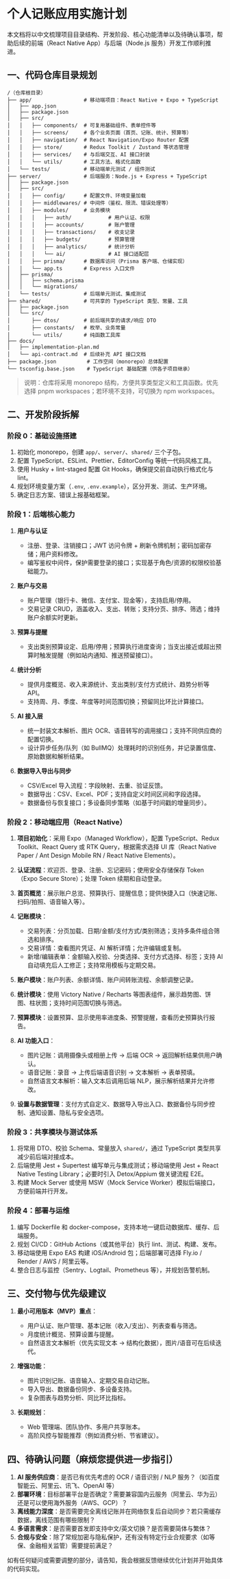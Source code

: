 # 个人记账应用实施计划

本文档将以中文梳理项目目录结构、开发阶段、核心功能清单以及待确认事项，帮助后续的前端（React Native App）与后端（Node.js 服务）开发工作顺利推进。

## 一、代码仓库目录规划

```
/（仓库根目录）
├── app/                 # 移动端项目：React Native + Expo + TypeScript
│   ├── app.json
│   ├── package.json
│   ├── src/
│   │   ├── components/  # 可复用基础组件、表单控件等
│   │   ├── screens/     # 各个业务页面（首页、记账、统计、预算等）
│   │   ├── navigation/  # React Navigation/Expo Router 配置
│   │   ├── store/       # Redux Toolkit / Zustand 等状态管理
│   │   ├── services/    # 与后端交互、AI 接口封装
│   │   └── utils/       # 工具方法、格式化函数
│   └── tests/           # 移动端单元测试 / 组件测试
├── server/              # 后端服务：Node.js + Express + TypeScript
│   ├── package.json
│   ├── src/
│   │   ├── config/      # 配置文件、环境变量加载
│   │   ├── middlewares/ # 中间件（鉴权、限流、错误处理等）
│   │   ├── modules/     # 业务模块
│   │   │   ├── auth/            # 用户认证、权限
│   │   │   ├── accounts/        # 账户管理
│   │   │   ├── transactions/    # 收支记录
│   │   │   ├── budgets/         # 预算管理
│   │   │   ├── analytics/       # 统计分析
│   │   │   └── ai/              # AI 接口适配层
│   │   ├── prisma/      # 数据库访问（Prisma 客户端、仓储实现）
│   │   └── app.ts       # Express 入口文件
│   ├── prisma/
│   │   ├── schema.prisma
│   │   └── migrations/
│   └── tests/           # 后端单元测试、集成测试
├── shared/              # 可共享的 TypeScript 类型、常量、工具
│   ├── package.json
│   └── src/
│       ├── dtos/        # 前后端共享的请求/响应 DTO
│       ├── constants/   # 枚举、业务常量
│       └── utils/       # 纯函数工具库
├── docs/
│   ├── implementation-plan.md
│   └── api-contract.md  # 后续补充 API 接口文档
├── package.json          # 工作空间（monorepo）总体配置
└── tsconfig.base.json    # TypeScript 基础配置（供各子项目继承）
```

> 说明：仓库将采用 monorepo 结构，方便共享类型定义和工具函数。优先选择 pnpm workspaces；若环境不支持，可切换为 npm workspaces。

## 二、开发阶段拆解

### 阶段 0：基础设施搭建

1. 初始化 monorepo，创建 `app/`、`server/`、`shared/` 三个子包。
2. 配置 TypeScript、ESLint、Prettier、EditorConfig 等统一代码风格工具。
3. 使用 Husky + lint-staged 配置 Git Hooks，确保提交前自动执行格式化与 lint。
4. 规划环境变量方案（`.env`, `.env.example`），区分开发、测试、生产环境。
5. 确定日志方案、错误上报基础框架。

### 阶段 1：后端核心能力

1. **用户与认证**
   - 注册、登录、注销接口；JWT 访问令牌 + 刷新令牌机制；密码加密存储；用户资料修改。
   - 编写鉴权中间件，保护需要登录的接口；实现基于角色/资源的权限校验基础能力。

2. **账户与交易**
   - 账户管理（银行卡、微信、支付宝、现金等），支持启用/停用。
   - 交易记录 CRUD，涵盖收入、支出、转账；支持分页、排序、筛选；维持账户余额实时更新。

3. **预算与提醒**
   - 支出类别预算设定、启用/停用；预算执行进度查询；当支出接近或超出预算时触发提醒（例如站内通知、推送预留接口）。

4. **统计分析**
   - 提供月度概览、收入来源统计、支出类别/支付方式统计、趋势分析等 API。
   - 支持周、月、季度、年度等时间范围切换；预留同比环比计算接口。

5. **AI 接入层**
   - 统一封装文本解析、图片 OCR、语音转写的调用接口；支持不同供应商的配置切换。
   - 设计异步任务/队列（如 BullMQ）处理耗时的识别任务，并记录置信度、原始数据和解析结果。

6. **数据导入导出与同步**
   - CSV/Excel 导入流程：字段映射、去重、验证反馈。
   - 数据导出：CSV、Excel、PDF；支持自定义时间区间和字段选择。
   - 数据备份与恢复接口；多设备同步策略（如基于时间戳的增量同步）。

### 阶段 2：移动端应用（React Native）

1. **项目初始化**：采用 Expo（Managed Workflow），配置 TypeScript、Redux Toolkit、React Query 或 RTK Query，根据需求选择 UI 库（React Native Paper / Ant Design Mobile RN / React Native Elements）。

2. **认证流程**：欢迎页、登录、注册、忘记密码；使用安全存储保存 Token（Expo Secure Store）；处理 Token 续期和自动登录。

3. **首页概览**：展示账户总览、预算执行、提醒信息；提供快捷入口（快速记账、扫码/拍照、语音输入等）。

4. **记账模块**：
   - 交易列表：分页加载、日期/金额/支付方式/类别筛选；支持多条件组合筛选和排序。
   - 交易详情：查看图片凭证、AI 解析详情；允许编辑或复制。
   - 新增/编辑表单：金额输入校验、分类选择、支付方式选择、标签；支持 AI 自动填充后人工修正；支持常用模板与定期交易。

5. **账户模块**：账户列表、余额详情、账户间转账流程、余额调整记录。

6. **统计模块**：使用 Victory Native / Recharts 等图表组件，展示趋势图、饼图、柱状图；支持时间范围切换与筛选。

7. **预算模块**：设置预算、显示使用率进度条、预警提醒，查看历史预算执行报告。

8. **AI 功能入口**：
   - 图片记账：调用摄像头或相册上传 -> 后端 OCR -> 返回解析结果供用户确认。
   - 语音记账：录音 -> 上传后端语音识别 -> 文本解析 -> 表单预填。
   - 自然语言文本解析：输入文本后调用后端 NLP，展示解析结果并允许修改。

9. **设置与数据管理**：支付方式自定义、数据导入导出入口、数据备份与同步控制、通知设置、隐私与安全选项。

### 阶段 3：共享模块与测试体系

1. 将常用 DTO、校验 Schema、常量放入 `shared/`，通过 TypeScript 类型共享减少前后端对接成本。
2. 后端使用 Jest + Supertest 编写单元与集成测试；移动端使用 Jest + React Native Testing Library；必要时引入 Detox/Appium 做关键流程 E2E。
3. 构建 Mock Server 或使用 MSW（Mock Service Worker）模拟后端接口，方便前端并行开发。

### 阶段 4：部署与运维

1. 编写 Dockerfile 和 docker-compose，支持本地一键启动数据库、缓存、后端服务。
2. 规划 CI/CD：GitHub Actions（或其他平台）执行 lint、测试、构建、发布。
3. 移动端使用 Expo EAS 构建 iOS/Android 包；后端部署可选择 Fly.io / Render / AWS / 阿里云等。
4. 整合日志与监控（Sentry、Logtail、Prometheus 等），并规划告警机制。

## 三、交付物与优先级建议

1. **最小可用版本（MVP）重点**：
   - 用户认证、账户管理、基本记账（收入/支出）、列表查看与筛选。
   - 月度统计概览、预算设置与提醒。
   - 自然语言文本解析（优先实现文本 -> 结构化数据），图片/语音可在后续迭代。

2. **增强功能**：
   - 图片识别记账、语音输入、定期交易自动记账。
   - 导入导出、数据备份同步、多设备支持。
   - 复杂图表与趋势分析、同比环比指标。

3. **长期规划**：
   - Web 管理端、团队协作、多用户共享账本。
   - 高阶风控与智能推荐（例如消费分析、节省建议）。

## 四、待确认问题（麻烦您提供进一步指引）

1. **AI 服务供应商**：是否已有优先考虑的 OCR / 语音识别 / NLP 服务？（如百度智能云、阿里云、讯飞、OpenAI 等）
2. **部署环境**：目标部署平台是否确定？需要兼容国内云服务（阿里云、华为云）还是可以使用海外服务（AWS、GCP）？
3. **离线能力深度**：是否需要完全离线记账并在网络恢复后自动同步？若只需缓存数据，离线范围有哪些限制？
4. **多语言需求**：是否需要首发即支持中文/英文切换？是否需要简体与繁体？
5. **合规与安全**：除了常规加密与隐私保护，还有没有特定行业合规要求（如等保、金融相关监管）需要提前满足？

如有任何疑问或需要调整的部分，请告知，我会根据反馈继续优化计划并开始具体的代码实现。
